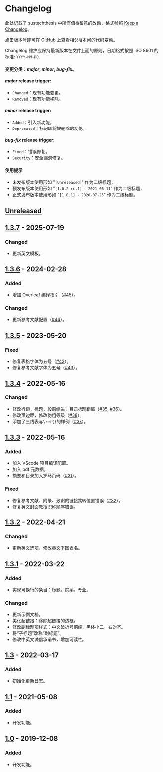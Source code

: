 # Changelog

此处记载了 sustechthesis 中所有值得留意的改动，格式参照 [Keep a Changelog](https://keepachangelog.com/en/1.0.0/)。

点击版本号即可在 GitHub 上查看相邻版本间的代码变动。

Changelog 维护应保持最新版本在文件上面的原则，日期格式按照 ISO 8601 的标准: `YYYY-MM-DD`.

#### 变更分类：*major*, *minor*, *bug-fix*。

#### *major* release trigger:

- `Changed`：现有功能变更。
- `Removed`：现有功能移除。

#### *minor* release trigger:

- `Added`：引入新功能。
- `Deprecated`：标记即将被删除的功能。

#### *bug-fix* release trigger:

- `Fixed`：错误修复。
- `Security`：安全漏洞修复。

#### 使用提示

- 未发布版本使用形如 "`[Unreleased]`" 作为二级标题，
- 预发布版本使用形如 "`[1.0.2-rc.1] - 2021-06-11`" 作为二级标题，
- 正式发布版本使用形如 "`[1.0.1] - 2020-07-25`" 作为二级标题。

## [Unreleased](https://github.com/iydon/sustechthesis/compare/v1.3.7...HEAD)

## [1.3.7](https://github.com/iydon/sustechthesis/compare/v1.3.6...v1.3.7) - 2025-07-19

### Changed
- 更新英文模板。

## [1.3.6](https://github.com/iydon/sustechthesis/compare/v1.3.5...v1.3.6) - 2024-02-28

### Added
- 增加 Overleaf 编译指引（[#45](https://github.com/iydon/sustechthesis/issues/45)）。
### Changed
- 更新参考文献配置（[#44](https://github.com/iydon/sustechthesis/issues/44)）。

## [1.3.5](https://github.com/iydon/sustechthesis/compare/v1.3.4...v1.3.5) - 2023-05-20

### Fixed
- 修复表格字体为五号（[#42](https://github.com/iydon/sustechthesis/issues/42)）。
- 修复参考文献字体为五号（[#43](https://github.com/iydon/sustechthesis/issues/43)）。

## [1.3.4](https://github.com/iydon/sustechthesis/compare/v1.3.3...v1.3.4) - 2022-05-16

### Changed
- 修改行距，标题，段前缩进，目录标题距离（[#35](https://github.com/iydon/sustechthesis/pull/35), [#36](https://github.com/iydon/sustechthesis/pull/36)）。
- 修改页边距，修改伪粗等级（[#38](https://github.com/iydon/sustechthesis/pull/38)）。
- 添加了三线表与`\ref{}`的样例（[#38](https://github.com/iydon/sustechthesis/pull/38)）。

## [1.3.3](https://github.com/iydon/sustechthesis/compare/v1.3.2...v1.3.3) - 2022-05-16

### Added
- 加入 VScode 项目编译配置。
- 加入 pdf 元数据。
- 摘要和目录加入罗马页码（[#31](https://github.com/iydon/sustechthesis/issues/31)）。

### Fixed
- 修复参考文献、附录、致谢的链接跳转位置错误（[#32](https://github.com/iydon/sustechthesis/issues/32)）。
- 修复英文封面教授职称顺序错误。

## [1.3.2](https://github.com/iydon/sustechthesis/compare/v1.3.1...v1.3.2) - 2022-04-21

### Changed
- 更新英文选项，修改英文下图表名。

## [1.3.1](https://github.com/iydon/sustechthesis/compare/v1.3...v1.3.1) - 2022-03-22

### Added
- 实现可换行的条目：标题，院系，专业。

### Changed
- 更新示例文档。
- 美化超链接：移除超链接的边框。
- 修改副标题项样式：中文破折号前缀，黑体小二，右对齐。
- 将“子标题”改称“副标题”。
- 修改中英文诚信承诺书，增加可读性。

## [1.3](https://github.com/iydon/sustechthesis/compare/v1.1...v1.3) - 2022-03-17

### Added
- 初始化更新日志。

## [1.1](https://github.com/iydon/sustechthesis/compare/v1.0...v1.1) - 2021-05-08

### Added
- 开发功能。

## [1.0](https://github.com/iydon/sustechthesis/compare/v0.2...v1.0) - 2019-12-08

### Added
- 开发功能。